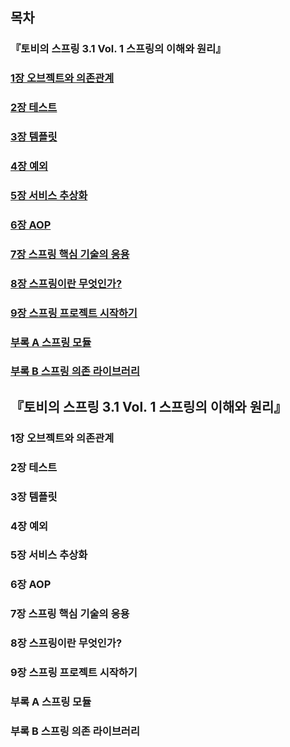 ## 목차

### 『토비의 스프링 3.1 Vol. 1 스프링의 이해와 원리』

### [1장 오브젝트와 의존관계](###1장-오브젝트와-의존관계)

### [2장 테스트](#2장-테스트)

### [3장 템플릿](#3장-템플릿)

### [4장 예외](#4장-예외)

### [5장 서비스 추상화](#5장-서비스-추상화)

### [6장 AOP](#6장-aop)

### [7장 스프링 핵심 기술의 응용](#7장-스프링-핵심-기술의-응용)

### [8장 스프링이란 무엇인가?](#8장-스프링이란-무엇인가)

### [9장 스프링 프로젝트 시작하기](#9장-스프링-프로젝트-시작하기)

### [부록 A 스프링 모듈](#부록-a-스프링-모듈)

### [부록 B 스프링 의존 라이브러리](#부록-b-스프링-의존-라이브러리)

## 『토비의 스프링 3.1 Vol. 1 스프링의 이해와 원리』

### 1장 오브젝트와 의존관계

### 2장 테스트

### 3장 템플릿

### 4장 예외

### 5장 서비스 추상화

### 6장 AOP

### 7장 스프링 핵심 기술의 응용

### 8장 스프링이란 무엇인가?

### 9장 스프링 프로젝트 시작하기

### 부록 A 스프링 모듈

### 부록 B 스프링 의존 라이브러리
